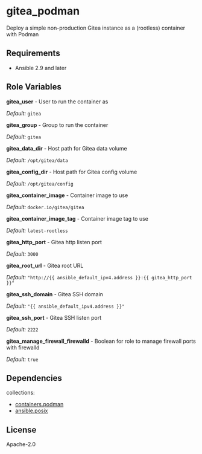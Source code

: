 gitea_podman
=========

Deploy a simple non-production Gitea instance as a (rootless) container with Podman

Requirements
------------
* Ansible 2.9 and later

Role Variables
--------------

**gitea_user** - User to run the container as

*Default:* `gitea`

**gitea_group** - Group to run the container

*Default:* `gitea`

**gitea_data_dir** - Host path for Gitea data volume

*Default:* `/opt/gitea/data`

**gitea_config_dir** - Host path for Gitea config volume

*Default:* `/opt/gitea/config`

**gitea_container_image** - Container image to use

*Default:* `docker.io/gitea/gitea`

**gitea_container_image_tag** - Container image tag to use

*Default:* `latest-rootless`

**gitea_http_port** - Gitea http listen port

*Default:* `3000`

**gitea_root_url** - Gitea root URL

*Default:* `"http://{{ ansible_default_ipv4.address }}:{{ gitea_http_port }}"`

**gitea_ssh_domain** - Gitea SSH domain

*Default:* `"{{ ansible_default_ipv4.address }}"`

**gitea_ssh_port** - Gitea SSH listen port

*Default:* `2222`

**gitea_manage_firewall_firewalld** - Boolean for role to manage firewall ports with firewalld

*Default:* `true`

Dependencies
------------

collections:
* [containers.podman](https://galaxy.ansible.com/containers/podman)
* [ansible.posix](https://galaxy.ansible.com/ansible/posix)

License
-------

Apache-2.0
